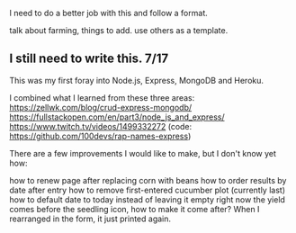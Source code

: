 I need to do a better job with this and follow a format.

talk about farming, things to add. use others as a template. 

I still need to write this. 7/17
-------------------------
This was my first foray into Node.js, Express, MongoDB and Heroku.

I combined what I learned from these three areas:
https://zellwk.com/blog/crud-express-mongodb/
https://fullstackopen.com/en/part3/node_js_and_express/
https://www.twitch.tv/videos/1499332272
(code: https://github.com/100devs/rap-names-express)

There are a few improvements I would like to make, but I don't know yet how:

how to renew page after replacing corn with beans
how to order results by date after entry
how to remove first-entered cucumber plot (currently last)
how to default date to today instead of leaving it empty
right now the yield comes before the seedling icon, how to make it come after? When I rearranged in the form, it just printed again.

